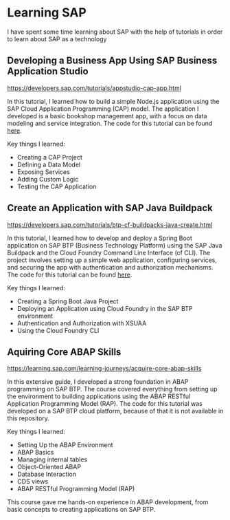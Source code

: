 # Learning SAP
I have spent some time learning about SAP with the help of tutorials in order to learn about SAP as a technology

## Developing a Business App Using SAP Business Application Studio
https://developers.sap.com/tutorials/appstudio-cap-app.html

In this tutorial, I learned how to build a simple Node.js application using the SAP Cloud Application Programming (CAP) model. The application I developed is a basic bookshop management app, with a focus on data modeling and service integration. The code for this tutorial can be found [here](/CAP-NJS/).

Key things I learned:

- Creating a CAP Project
- Defining a Data Model
- Exposing Services
- Adding Custom Logic
- Testing the CAP Application

## Create an Application with SAP Java Buildpack
https://developers.sap.com/tutorials/btp-cf-buildpacks-java-create.html 

In this tutorial, I learned how to develop and deploy a Spring Boot application on SAP BTP (Business Technology Platform) using the SAP Java Buildpack and the Cloud Foundry Command Line Interface (cf CLI). The project involves setting up a simple web application, configuring services, and securing the app with authentication and authorization mechanisms. The code for this tutorial can be found [here](/java-tutorial/).

Key things I learned:

- Creating a Spring Boot Java Project
- Deploying an Application using Cloud Foundry in the SAP BTP environment
- Authentication and Authorization with XSUAA
- Using the Cloud Foundry CLI

## Aquiring Core ABAP Skills
https://learning.sap.com/learning-journeys/acquire-core-abap-skills

In this extensive guide, I developed a strong foundation in ABAP programming on SAP BTP. The course covered everything from setting up the environment to building applications using the ABAP RESTful Application Programming Model (RAP). The code for this tutorial was developed on a SAP BTP cloud platform, because of that it is not available in this repository.

Key things I learned:

- Setting Up the ABAP Environment
- ABAP Basics
- Managing internal tables
- Object-Oriented ABAP
- Database Interaction
- CDS views
- ABAP RESTful Programming Model (RAP)

This course gave me hands-on experience in ABAP development, from basic concepts to creating applications on SAP BTP.
